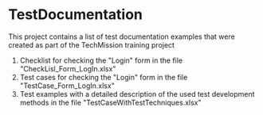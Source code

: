 # TestDocumentation
This project contains a list of test documentation examples that were created as part of the TechMission training project

1. Checklist for checking the "Login" form in the file "CheckLisl_Form_LogIn.xlsx"
2. Test cases for checking the "Login" form in the file "TestCase_Form_LogIn.xlsx"
3. Test examples with a detailed description of the used test development methods in the file "TestCaseWithTestTechniques.xlsx"

